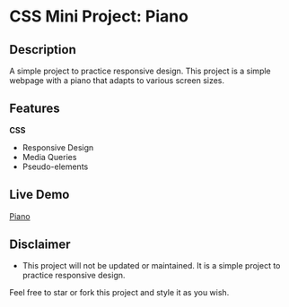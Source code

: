 # CSS Mini Project: Piano

## Description

A simple project to practice responsive design. This project is a simple webpage with a piano that adapts to various screen sizes.

## Features

**CSS**

-   Responsive Design
-   Media Queries
-   Pseudo-elements

## Live Demo

[Piano](https://eddking-qs.github.io/CSS-Mini_Projects-Piano/)

## Disclaimer

-   This project will not be updated or maintained. It is a simple project to practice responsive design.

Feel free to star or fork this project and style it as you wish.
